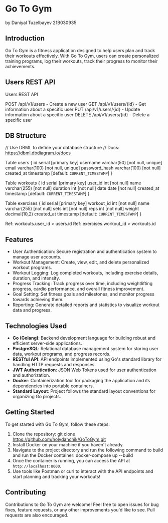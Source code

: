 # Go To Gym
by Daniyal Tuzelbayev 21B030935

## Introduction
Go To Gym is a fitness application designed to help users plan and track their workouts effectively. With Go To Gym, users can create personalized training programs, log their workouts, track their progress to monitor their achievements.

## Users REST API
Users REST API

POST /api/v1/users         - Create a new user
GET /api/v1/users/{id}     - Get information about a specific user
PUT /api/v1/users/{id}     - Update information about a specific user
DELETE /api/v1/users/{id}  - Delete a specific user


## DB Structure
// Use DBML to define your database structure
// Docs: https://dbml.dbdiagram.io/docs

Table users {
  id serial [primary key]
  username varchar(50) [not null, unique]
  email varchar(100) [not null, unique]
  password_hash varchar(100) [not null]
  created_at timestamp [default: `CURRENT_TIMESTAMP`]
}

Table workouts {
  id serial [primary key]
  user_id int [not null]
  name varchar(255) [not null]
  duration int [not null]
  date date [not null]
  created_at timestamp [default: `CURRENT_TIMESTAMP`]
}

Table exercises {
  id serial [primary key]
  workout_id int [not null]
  name varchar(255) [not null]
  sets int [not null]
  reps int [not null]
  weight decimal(10,2)
  created_at timestamp [default: `CURRENT_TIMESTAMP`]
}

Ref: workouts.user_id > users.id
Ref: exercises.workout_id > workouts.id


## Features
- User Authentication: Secure registration and authentication system to manage user accounts.
- Workout Management: Create, view, edit, and delete personalized workout programs.
- Workout Logging: Log completed workouts, including exercise details, duration, and intensity.
- Progress Tracking: Track progress over time, including weightlifting progress, cardio performance, and overall fitness improvement.
- Goal Setting: Set fitness goals and milestones, and monitor progress towards achieving them.
- Reporting: Generate detailed reports and statistics to visualize workout data and progress.

## Technologies Used
- **Go (Golang)**: Backend development language for building robust and efficient server-side applications.
- **PostgreSQL**: Relational database management system for storing user data, workout programs, and progress records.
- **RESTful API**: API endpoints implemented using Go's standard library for handling HTTP requests and responses.
- **JWT Authentication**: JSON Web Tokens used for user authentication and authorization.
- **Docker**: Containerization tool for packaging the application and its dependencies into portable containers.
- **Standard Layout**: Project follows the standard layout conventions for organizing Go projects.

## Getting Started
To get started with Go To Gym, follow these steps:

1. Clone the repository: git clone https://github.com/holydanchik/GoToGym.git 
2. Install Docker on your machine if you haven't already.
3. Navigate to the project directory and run the following command to build and run the Docker container: docker-compose up --build
4. Once the container is running, you can access the API at `http://localhost:8000`.
5. Use tools like Postman or curl to interact with the API endpoints and start planning and tracking your workouts!

## Contributing
Contributions to Go To Gym are welcome! Feel free to open issues for bug fixes, feature requests, or any other improvements you'd like to see. Pull requests are also encouraged.




